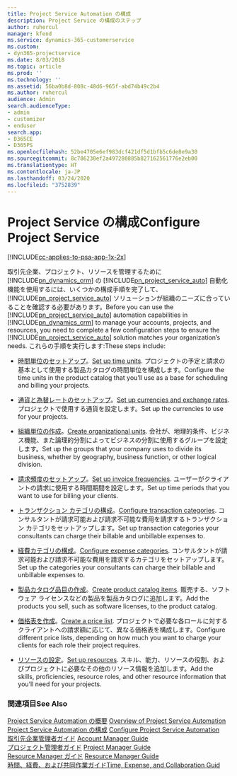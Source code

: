 ```yaml
---
title: Project Service Automation の構成
description: Project Service の構成のステップ
author: ruhercul
manager: kfend
ms.service: dynamics-365-customerservice
ms.custom:
- dyn365-projectservice
ms.date: 8/03/2018
ms.topic: article
ms.prod: ''
ms.technology: ''
ms.assetid: 56ba0b8d-808c-48d6-965f-abd74b49c2b4
ms.author: ruhercul
audience: Admin
search.audienceType:
- admin
- customizer
- enduser
search.app:
- D365CE
- D365PS
ms.openlocfilehash: 52be4705e6ef983dcf421df5d1bfb5c6de8e9a30
ms.sourcegitcommit: 8c786230ef2a497280885b827162561776e2eb00
ms.translationtype: HT
ms.contentlocale: ja-JP
ms.lasthandoff: 03/24/2020
ms.locfileid: "3752839"
---
```

# <a name="configure-project-service"></a><span data-ttu-id="18009-103">Project Service の構成</span><span class="sxs-lookup"><span data-stu-id="18009-103">Configure Project Service</span></span>

[!INCLUDE[cc-applies-to-psa-app-1x-2x](../includes/cc-applies-to-psa-app-1x-2x.md)]

<span data-ttu-id="18009-104">取引先企業、プロジェクト、リソースを管理するために [!INCLUDE[pn_dynamics_crm](../includes/pn-dynamics-crm.md)] の [!INCLUDE[pn_project_service_auto](../includes/pn-project-service-auto.md)] 自動化機能を使用するには、いくつかの構成手順を完了して、[!INCLUDE[pn_project_service_auto](../includes/pn-project-service-auto.md)] ソリューションが組織のニーズに合っていることを確認する必要があります。</span><span class="sxs-lookup"><span data-stu-id="18009-104">Before you can use the [!INCLUDE[pn_project_service_auto](../includes/pn-project-service-auto.md)] automation capabilities in [!INCLUDE[pn_dynamics_crm](../includes/pn-dynamics-crm.md)] to manage your accounts, projects, and resources, you need to complete a few configuration steps to ensure the [!INCLUDE[pn_project_service_auto](../includes/pn-project-service-auto.md)] solution matches your organization’s needs.</span></span> <span data-ttu-id="18009-105">これらの手順を実行します:</span><span class="sxs-lookup"><span data-stu-id="18009-105">These steps include:</span></span>  
  
-   <span data-ttu-id="18009-106">[時間単位のセットアップ](../project-service/set-up-time-units.md)。</span><span class="sxs-lookup"><span data-stu-id="18009-106">[Set up time units](../project-service/set-up-time-units.md).</span></span> <span data-ttu-id="18009-107">プロジェクトの予定と請求の基本として使用する製品カタログの時間単位を構成します。</span><span class="sxs-lookup"><span data-stu-id="18009-107">Configure the time units in the product catalog that you’ll use as a base for scheduling and billing your projects.</span></span>  
  
-   <span data-ttu-id="18009-108">[通貨と為替レートのセットアップ](../project-service/set-up-currencies-exchange-rates.md)。</span><span class="sxs-lookup"><span data-stu-id="18009-108">[Set up currencies and exchange rates](../project-service/set-up-currencies-exchange-rates.md).</span></span> <span data-ttu-id="18009-109">プロジェクトで使用する通貨を設定します。</span><span class="sxs-lookup"><span data-stu-id="18009-109">Set up the currencies to use for your projects.</span></span>  
  
-   <span data-ttu-id="18009-110">[組織単位の作成](../project-service/create-organizational-units.md)。</span><span class="sxs-lookup"><span data-stu-id="18009-110">[Create organizational units](../project-service/create-organizational-units.md).</span></span> <span data-ttu-id="18009-111">会社が、地理的条件、ビジネス機能、また論理的分割によってビジネスの分割に使用するグループを設定します。</span><span class="sxs-lookup"><span data-stu-id="18009-111">Set up the groups that your company uses to divide its business, whether by geography, business function, or other logical division.</span></span>  
  
-   <span data-ttu-id="18009-112">[請求頻度のセットアップ](../project-service/set-up-invoice-frequencies.md)。</span><span class="sxs-lookup"><span data-stu-id="18009-112">[Set up invoice frequencies](../project-service/set-up-invoice-frequencies.md).</span></span> <span data-ttu-id="18009-113">ユーザーがクライアントの請求に使用する時間期間を設定します。</span><span class="sxs-lookup"><span data-stu-id="18009-113">Set up time periods that you want to use for billing your clients.</span></span>  
  
-   <span data-ttu-id="18009-114">[トランザクション カテゴリの構成](../project-service/configure-transaction-categories.md)。</span><span class="sxs-lookup"><span data-stu-id="18009-114">[Configure transaction categories](../project-service/configure-transaction-categories.md).</span></span> <span data-ttu-id="18009-115">コンサルタントが請求可能および請求不可能な費用を請求するトランザクション カテゴリをセットアップします。</span><span class="sxs-lookup"><span data-stu-id="18009-115">Set up transaction categories your consultants can charge their billable and unbillable expenses to.</span></span>  
  
-   <span data-ttu-id="18009-116">[経費カテゴリの構成](../project-service/configure-expense-categories.md)。</span><span class="sxs-lookup"><span data-stu-id="18009-116">[Configure expense categories](../project-service/configure-expense-categories.md).</span></span> <span data-ttu-id="18009-117">コンサルタントが請求可能および請求不可能な費用を請求するカテゴリをセットアップします。</span><span class="sxs-lookup"><span data-stu-id="18009-117">Set up the categories your consultants can charge their billable and unbillable expenses to.</span></span>  
  
-   <span data-ttu-id="18009-118">[製品カタログ品目の作成](../project-service/create-product-catalog-items.md)。</span><span class="sxs-lookup"><span data-stu-id="18009-118">[Create product catalog items](../project-service/create-product-catalog-items.md).</span></span> <span data-ttu-id="18009-119">販売する、ソフトウェア ライセンスなどの製品を製品カタログに追加します。</span><span class="sxs-lookup"><span data-stu-id="18009-119">Add the products you sell, such as software licenses, to the product catalog.</span></span>  
  
-   <span data-ttu-id="18009-120">[価格表を作成](../project-service/create-price-list.md)。</span><span class="sxs-lookup"><span data-stu-id="18009-120">[Create a price list](../project-service/create-price-list.md).</span></span> <span data-ttu-id="18009-121">プロジェクトで必要な各ロールに対するクライアントへの請求額に応じて、異なる価格表を構成します。</span><span class="sxs-lookup"><span data-stu-id="18009-121">Configure different price lists, depending on how much you want to charge your clients for each role their project requires.</span></span>  
  
-   <span data-ttu-id="18009-122">[リソースの設定](../project-service/set-up-resources.md)。</span><span class="sxs-lookup"><span data-stu-id="18009-122">[Set up resources](../project-service/set-up-resources.md).</span></span> <span data-ttu-id="18009-123">スキル、能力、リソースの役割、およびプロジェクトに必要なその他のリソース情報を追加します。</span><span class="sxs-lookup"><span data-stu-id="18009-123">Add the skills, proficiencies, resource roles, and other resource information that you’ll need for your projects.</span></span>  
  
### <a name="see-also"></a><span data-ttu-id="18009-124">関連項目</span><span class="sxs-lookup"><span data-stu-id="18009-124">See Also</span></span>  
 <span data-ttu-id="18009-125">[Project Service Automation の概要](../project-service/overview.md) </span><span class="sxs-lookup"><span data-stu-id="18009-125">[Overview of Project Service Automation](../project-service/overview.md) </span></span>  
 <span data-ttu-id="18009-126">[Project Service Automation の構成](../project-service/configure.md) </span><span class="sxs-lookup"><span data-stu-id="18009-126">[Configure Project Service Automation](../project-service/configure.md) </span></span>  
 <span data-ttu-id="18009-127">[取引先企業管理者ガイド](../project-service/account-manager-guide.md) </span><span class="sxs-lookup"><span data-stu-id="18009-127">[Account Manager Guide](../project-service/account-manager-guide.md) </span></span>  
 <span data-ttu-id="18009-128">[プロジェクト管理者ガイド](../project-service/project-manager-guide.md) </span><span class="sxs-lookup"><span data-stu-id="18009-128">[Project Manager Guide](../project-service/project-manager-guide.md) </span></span>  
 <span data-ttu-id="18009-129">[Resource Manager ガイド](../project-service/resource-manager-guide.md) </span><span class="sxs-lookup"><span data-stu-id="18009-129">[Resource Manager Guide](../project-service/resource-manager-guide.md) </span></span>  
 [<span data-ttu-id="18009-130">時間、経費、および共同作業ガイド</span><span class="sxs-lookup"><span data-stu-id="18009-130">Time, Expense, and Collaboration Guid</span></span>](../project-service/time-expense-collaboration-guide.md)
